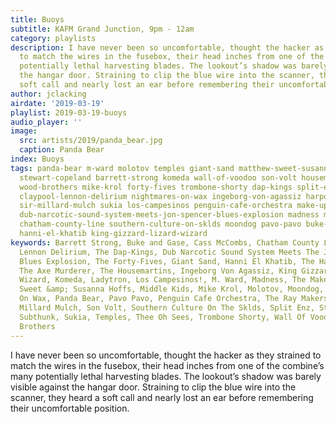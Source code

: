 ```yaml
---
title: Buoys
subtitle: KAFM Grand Junction, 9pm - 12am
category: playlists
description: I have never been so uncomfortable, thought the hacker as they strained
  to match the wires in the fusebox, their head inches from one of the combine’s many
  potentially lethal harvesting blades. The lookout’s shadow was barely visible against
  the hangar door. Straining to clip the blue wire into the scanner, they heard a
  soft call and nearly lost an ear before remembering their uncomfortable position.
author: jclacking
airdate: '2019-03-19'
playlist: 2019-03-19-buoys
audio_player: ''
image:
  src: artists/2019/panda_bear.jpg
  caption: Panda Bear
index: Buoys
tags: panda-bear m-ward molotov temples giant-sand matthew-sweet-susanna-hoffs cass-mccombs
  stewart-copeland barrett-strong komeda wall-of-voodoo son-volt housemartins ray-makers
  wood-brothers mike-krol forty-fives trombone-shorty dap-kings split-enz thee-oh-sees
  claypool-lennon-delirium nightmares-on-wax ingeborg-von-agassiz harpoonist-axe-murderer
  sir-millard-mulch sukia los-campesinos penguin-cafe-orchestra make-up ladytron rostam
  dub-narcotic-sound-system-meets-jon-spencer-blues-explosion madness middle-kids
  chatham-county-line southern-culture-on-sklds moondog pavo-pavo buke-gase subthunk
  hanni-el-khatib king-gizzard-lizard-wizard
keywords: Barrett Strong, Buke and Gase, Cass McCombs, Chatham County Line, The Claypool
  Lennon Delirium, The Dap-Kings, Dub Narcotic Sound System Meets The Jon Spencer
  Blues Explosion, The Forty-Fives, Giant Sand, Hanni El Khatib, The Harpoonist &amp;
  The Axe Murderer, The Housemartins, Ingeborg Von Agassiz, King Gizzard + the Lizard
  Wizard, Komeda, Ladytron, Los Campesinos!, M. Ward, Madness, The Make-Up, Matthew
  Sweet &amp; Susanna Hoffs, Middle Kids, Mike Krol, Molotov, Moondog, Nightmares
  On Wax, Panda Bear, Pavo Pavo, Penguin Cafe Orchestra, The Ray Makers, Rostam, Sir
  Millard Mulch, Son Volt, Southern Culture On The Sklds, Split Enz, Stewart Copeland,
  Subthunk, Sukia, Temples, Thee Oh Sees, Trombone Shorty, Wall Of Voodoo, The Wood
  Brothers
---
```

I have never been so uncomfortable, thought the hacker as they strained to match the wires in the fusebox, their head inches from one of the combine’s many potentially lethal harvesting blades. The lookout’s shadow was barely visible against the hangar door. Straining to clip the blue wire into the scanner, they heard a soft call and nearly lost an ear before remembering their uncomfortable position.
